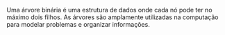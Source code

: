 Uma árvore binária é uma estrutura de dados onde cada nó pode ter no máximo dois filhos. As árvores são amplamente utilizadas na computação para modelar problemas e organizar informações.